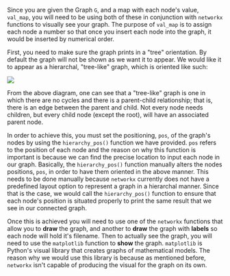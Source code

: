<!--title={Drawing the Graph}-->

<!--badges={Python:75,Algorithms:100}-->

<!--concepts={directedGraphs, introToGraphs, useOfGraphs}-->

Since you are given the Graph `G`, and a map with each node's value, `val_map`, you will need to be using both of these in conjunction with `networkx` functions to visually see your graph. The purpose of `val_map` is to assign each node a number so that once you insert each node into the graph, it would be inserted by numerical order. 

First, you need to make sure the graph prints in a "tree" orientation. By default the graph will not be shown as we want it to appear. We would like it to appear as a hierarchal, "tree-like" graph, which is oriented like such:

![](https://i.stack.imgur.com/kUTHb.png)

From the above diagram, one can see that a "tree-like" graph is one in which there are no cycles and there is a parent-child relationship; that is, there is an edge between the parent and child. Not every node needs children, but every child node (except the root), will have an associated parent node.

In order to achieve this, you must set the positioning, `pos`,  of the graph's nodes by using the `hierarchy_pos()` function we have provided. `pos` refers to the position of each node and the reason on why this function is important is because we can find the precise location to input each node in our graph. Basically, the `hierarchy_pos()` function manually alters the nodes positions, `pos`,  in order to have them oriented in the above manner. This needs to be done manually because `networkx`  currently does not have a predefined layout option to represent a graph in a hierarchal manner. Since that is the case, we would call the `hierarchy_pos()` function to ensure that each node's position is situated properly to print the same result that we see in our connected graph.

Once this is achieved you will need to use one of the `networkx`  functions that allow you to **draw** the graph, and another to **draw** the graph with **labels** so each node will hold it's filename. Then to actually see the graph, you will need to use the `matplotlib` function to **show** the graph. `matplotlib` is Python's visual library that creates graphs of mathematical models. The reason why we would use this library is because as mentioned before, `networkx` isn't capable of producing the visual for the graph on its own. 



 

 
